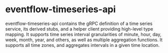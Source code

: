 # eventflow-timeseries-api

eventflow-timeseries-api contains the gRPC definition of a time series service, its derived stubs,
and a helper client providing high-level type mapping. It supports time series interval
granularities of minute, hour, day, week, month, year, and others, as well as multiple aggregation
functions. It supports all time zones, and aggregates intervals in a given time location.
